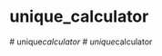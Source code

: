 # unique_calculator
#   u n i q u e _ c a l c u l a t o r  
 #   u n i q u e _ c a l c u l a t o r  
 